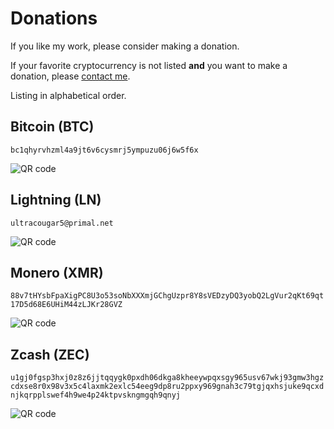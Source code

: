 # Donations

If you like my work, please consider making a donation.

If your favorite cryptocurrency is not listed **and** you want to make a
donation, please [contact me](https://frankbraun.org#contact).

Listing in alphabetical order.

## Bitcoin (BTC)

`bc1qhyrvhzml4a9jt6v6cysmrj5ympuzu06j6w5f6x`

![QR code](https://frankbraun.org/img/bitcoin.png)

## Lightning (LN)

`ultracougar5@primal.net`

![QR code](https://frankbraun.org/img/lightning.png)

## Monero (XMR)

`88v7tHYsbFpaXigPC8U3o53soNbXXXmjGChgUzpr8Y8sVEDzyDQ3yobQ2LgVur2qKt69qt17D5d68E6UHiM44zLJKr28GVZ`

![QR code](https://frankbraun.org/img/monero.png)

## Zcash (ZEC)

`u1gj0fgsp3hxj0z8z6jjtqqygk0pxdh06dkga8kheeywpqxsgy965usv67wkj93gmw3hgzcdxse8r0x98v3x5c4laxmk2exlc54eeg9dp8ru2ppxy969gnah3c79tgjqxhsjuke9qcxdnjkqrpplswef4h9we4p24ktpvskngmgqh9qnyj`

![QR code](https://frankbraun.org/img/zcash.png)
